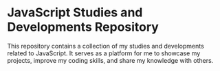 # JavaScript Studies and Developments Repository

This repository contains a collection of my studies and developments related to JavaScript. It serves as a platform for me to showcase my projects, improve my coding skills, and share my knowledge with others.
